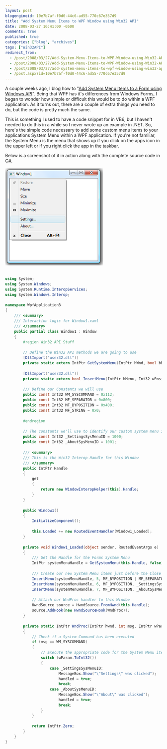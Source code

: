 ```yaml
---
layout: post
blogengineid: 10e7b7af-f0d0-44c6-ad55-770c67e357d9
title: "Add System Menu Items to WPF Window using Win32 API"
date: 2008-03-27 16:41:00 -0500
comments: true
published: true
categories: ["blog", "archives"]
tags: ["Win32API"]
redirect_from: 
  - /post/2008/03/27/Add-System-Menu-Items-to-WPF-Window-using-Win32-API.aspx
  - /post/2008/03/27/Add-System-Menu-Items-to-WPF-Window-using-Win32-API
  - /post/2008/03/27/add-system-menu-items-to-wpf-window-using-win32-api
  - /post.aspx?id=10e7b7af-f0d0-44c6-ad55-770c67e357d9
---
```

<!-- more -->

A couple weeks ago, I blog how to "<a href="/post/2008/03/Add-System-Menu-Items-to-a-Form-using-Windows-API.aspx">Add System Menu Items to a Form using Windows API</a>". Being that WPF has it's differences from Windows Forms, I began to wonder how simple or difficult this would be to do within a WPF application. As it turns out, there are a couple of extra things you need to do, but the code is pretty much the same.

This is something I used to have a code snippet for in VB6, but I haven't needed to do this in a while so I never wrote up an example in .NET. So, here's the simple code necessary to add some custom menu items to your applications System Menu within a WPF application. If you're not familiar, the System Menu is the menu that shows up if you click on the apps icon in the upper left or if you right click the app in the taskbar.

Below is a screenshot of it in action along with the complete source code in C#.

<img src="/files/WPF_Add_System_Menu_Items.png" alt="" width="315" height="313" />

```csharp

using System;
using System.Windows;
using System.Runtime.InteropServices;
using System.Windows.Interop;

namespace WpfApplication3
{
    /// <summary>
    /// Interaction logic for Window1.xaml
    /// </summary>
    public partial class Window1 : Window
    {
        #region Win32 API Stuff

        // Define the Win32 API methods we are going to use
        [DllImport("user32.dll")]
        private static extern IntPtr GetSystemMenu(IntPtr hWnd, bool bRevert);

        [DllImport("user32.dll")]
        private static extern bool InsertMenu(IntPtr hMenu, Int32 wPosition, Int32 wFlags, Int32 wIDNewItem, string lpNewItem);

        /// Define our Constants we will use
        public const Int32 WM_SYSCOMMAND = 0x112;
        public const Int32 MF_SEPARATOR = 0x800;
        public const Int32 MF_BYPOSITION = 0x400;
        public const Int32 MF_STRING = 0x0;

        #endregion

        // The constants we'll use to identify our custom system menu items
        public const Int32 _SettingsSysMenuID = 1000;
        public const Int32 _AboutSysMenuID = 1001;

        /// <summary>
        /// This is the Win32 Interop Handle for this Window
        /// </summary>
        public IntPtr Handle
        {
            get
            {
                return new WindowInteropHelper(this).Handle;
            }
        }

        public Window1()
        {
            InitializeComponent();

            this.Loaded += new RoutedEventHandler(Window1_Loaded);
        }

        private void Window1_Loaded(object sender, RoutedEventArgs e)
        {
            /// Get the Handle for the Forms System Menu
            IntPtr systemMenuHandle = GetSystemMenu(this.Handle, false);

            /// Create our new System Menu items just before the Close menu item
            InsertMenu(systemMenuHandle, 5, MF_BYPOSITION | MF_SEPARATOR, 0, string.Empty); // <-- Add a menu seperator
            InsertMenu(systemMenuHandle, 6, MF_BYPOSITION, _SettingsSysMenuID, "Settings...");
            InsertMenu(systemMenuHandle, 7, MF_BYPOSITION, _AboutSysMenuID, "About...");

            // Attach our WndProc handler to this Window
            HwndSource source = HwndSource.FromHwnd(this.Handle);
            source.AddHook(new HwndSourceHook(WndProc));
        }

        private static IntPtr WndProc(IntPtr hwnd, int msg, IntPtr wParam, IntPtr lParam, ref bool handled)
        {
            // Check if a System Command has been executed
            if (msg == WM_SYSCOMMAND)
            {
                // Execute the appropriate code for the System Menu item that was clicked
                switch (wParam.ToInt32())
                {
                    case _SettingsSysMenuID:
                        MessageBox.Show("\"Settings\" was clicked");
                        handled = true;
                        break;
                    case _AboutSysMenuID:
                        MessageBox.Show("\"About\" was clicked");
                        handled = true;
                        break;
                }
            }

            return IntPtr.Zero;
        }
    }
}

```
